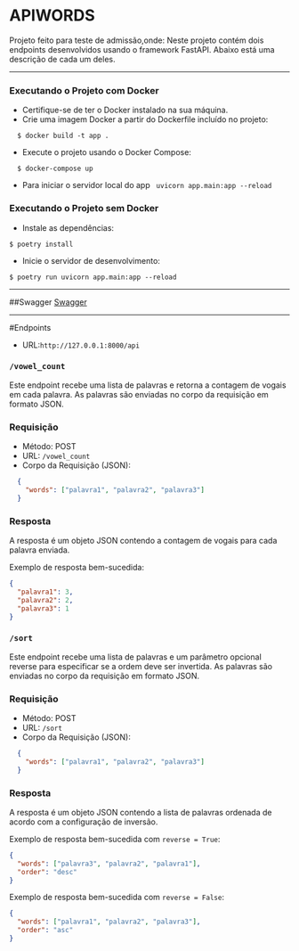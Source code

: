# APIWORDS

Projeto feito para teste de admissão,onde: Neste projeto contém dois endpoints desenvolvidos usando o framework FastAPI. Abaixo está uma descrição de cada um deles.

___

### Executando o Projeto com Docker
  * Certifique-se de ter o Docker instalado na sua máquina.
  * Crie uma imagem Docker a partir do Dockerfile incluído no projeto:
  ```shell
    $ docker build -t app .
  ```
  * Execute o projeto usando o Docker Compose:
  ```shell
    $ docker-compose up
  ```
  * Para iniciar o servidor local do app ``` uvicorn app.main:app --reload```

### Executando o Projeto sem Docker
  * Instale as dependências:
  ```shell
  $ poetry install
  ```
  * Inicie o servidor de desenvolvimento:
  ```shell
  $ poetry run uvicorn app.main:app --reload
  ```

---
##Swagger
[Swagger](http://127.0.0.1:8000/docs)

---

#Endpoints

* URL:```http://127.0.0.1:8000/api```

### `/vowel_count`
Este endpoint recebe uma lista de palavras e retorna a contagem de vogais em cada palavra. As palavras são enviadas no corpo da requisição em formato JSON.

### Requisição

- Método: POST
- URL: `/vowel_count`
- Corpo da Requisição (JSON):
```json
  {
    "words": ["palavra1", "palavra2", "palavra3"]
  } 
```
### Resposta

A resposta é um objeto JSON contendo a contagem de vogais para cada palavra enviada.

Exemplo de resposta bem-sucedida:
```json
{
  "palavra1": 3,
  "palavra2": 2,
  "palavra3": 1
}
```


### `/sort`
Este endpoint recebe uma lista de palavras e um parâmetro opcional reverse para especificar se a ordem deve ser invertida. As palavras são enviadas no corpo da requisição em formato JSON.

### Requisição

- Método: POST
- URL: `/sort`
- Corpo da Requisição (JSON):
```json
  {
    "words": ["palavra1", "palavra2", "palavra3"]
  }
```

### Resposta
A resposta é um objeto JSON contendo a lista de palavras ordenada de acordo com a configuração de inversão.

Exemplo de resposta bem-sucedida com `reverse = True`:

```json
{
  "words": ["palavra3", "palavra2", "palavra1"],
  "order": "desc"
}
```
Exemplo de resposta bem-sucedida com `reverse = False`:


```json
{
  "words": ["palavra1", "palavra2", "palavra3"],
  "order": "asc"
}
```